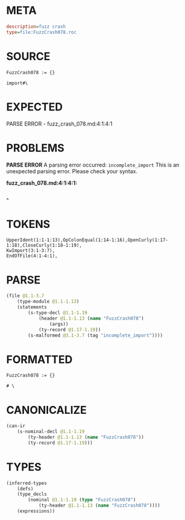 # META
~~~ini
description=fuzz crash
type=file:FuzzCrash078.roc
~~~
# SOURCE
~~~roc
FuzzCrash078 := {}

import#\
~~~
# EXPECTED
PARSE ERROR - fuzz_crash_078.md:4:1:4:1
# PROBLEMS
**PARSE ERROR**
A parsing error occurred: `incomplete_import`
This is an unexpected parsing error. Please check your syntax.

**fuzz_crash_078.md:4:1:4:1:**
```roc

```
^


# TOKENS
~~~zig
UpperIdent(1:1-1:13),OpColonEqual(1:14-1:16),OpenCurly(1:17-1:18),CloseCurly(1:18-1:19),
KwImport(3:1-3:7),
EndOfFile(4:1-4:1),
~~~
# PARSE
~~~clojure
(file @1.1-3.7
	(type-module @1.1-1.13)
	(statements
		(s-type-decl @1.1-1.19
			(header @1.1-1.13 (name "FuzzCrash078")
				(args))
			(ty-record @1.17-1.19))
		(s-malformed @3.1-3.7 (tag "incomplete_import"))))
~~~
# FORMATTED
~~~roc
FuzzCrash078 := {}

# \
~~~
# CANONICALIZE
~~~clojure
(can-ir
	(s-nominal-decl @1.1-1.19
		(ty-header @1.1-1.13 (name "FuzzCrash078"))
		(ty-record @1.17-1.19)))
~~~
# TYPES
~~~clojure
(inferred-types
	(defs)
	(type_decls
		(nominal @1.1-1.19 (type "FuzzCrash078")
			(ty-header @1.1-1.13 (name "FuzzCrash078"))))
	(expressions))
~~~
